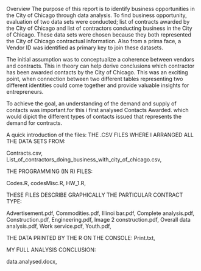 
Overview
The purpose of this report is to identify business opportunities in the City of Chicago through data analysis. To find business opportunity, evaluation of two data sets were conducted; list of contracts awarded by the City of Chicago and list of contractors conducting business in the City of Chicago. These data sets were chosen because they both represented the City of Chicago contractual information. Also from a prima face, a Vendor ID was identified as primary key to join these datasets.  

The initial assumption was to conceptualize a coherence between vendors and contracts. This in theory can help derive conclusions which contractor has been awarded contacts by the City of Chicago. This was an exciting point, when connection between two different tables representing two different identities could come together and provide valuable insights for entrepreneurs. 

To achieve the goal, an understanding of the demand and supply of contacts was important.for this i first analysed Contacts Awarded. which would dipict the different types of contacts issued that represents the demand for contracts.


A quick introduction of the files:
THE .CSV FILES WHERE I ARRANGED ALL THE DATA SETS FROM:

Contracts.csv,
List_of_contractors_doing_business_with_city_of_chicago.csv,

THE PROGRAMMING (IN R) FILES:

Codes.R,
codesMisc.R,
HW_1.R,

THESE FILES DESCRIBE GRAPHICALLY THE PARTICULAR CONTRACT TYPE:

Advertisement.pdf,
Commodities.pdf,
Illinoi bar.pdf,
Complete analysis.pdf,
Construction.pdf,
Engineering.pdf,
Image 2 construction.pdf,
Overall data analysis.pdf,
Work service.pdf,
Youth.pdf,

THE DATA PRINTED BY THE R ON THE CONSOLE:
Print.txt,

MY FULL ANALYSIS CONCLUSION:

data.analysed.docx,


